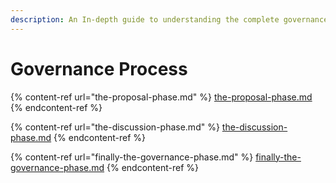 ```yaml
---
description: An In-depth guide to understanding the complete governance procedure of EPNS
---
```


# Governance Process

{% content-ref url="the-proposal-phase.md" %}
[the-proposal-phase.md](the-proposal-phase.md)
{% endcontent-ref %}

{% content-ref url="the-discussion-phase.md" %}
[the-discussion-phase.md](the-discussion-phase.md)
{% endcontent-ref %}

{% content-ref url="finally-the-governance-phase.md" %}
[finally-the-governance-phase.md](finally-the-governance-phase.md)
{% endcontent-ref %}
